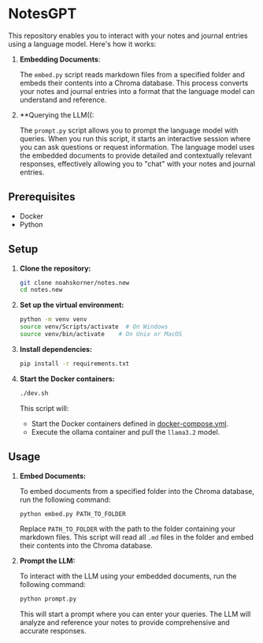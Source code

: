 # NotesGPT

This repository enables you to interact with your notes and journal entries using a language model. Here's how it works:

1. **Embedding Documents**:

    The `embed.py` script reads markdown files from a specified folder and embeds their contents into a Chroma database. This process converts your notes and journal entries into a format that the language model can understand and reference.
2. **Querying the LLM((:

    The `prompt.py` script allows you to prompt the language model with queries. When you run this script, it starts an interactive session where you can ask questions or request information.
    The language model uses the embedded documents to provide detailed and contextually relevant responses, effectively allowing you to "chat" with your notes and journal entries.

## Prerequisites

- Docker
- Python

## Setup

1. **Clone the repository:**

    ```sh
    git clone noahskorner/notes.new
    cd notes.new
    ```

2. **Set up the virtual environment:**

    ```sh
    python -m venv venv
    source venv/Scripts/activate  # On Windows
    source venv/bin/activate    # On Unix or MacOS
    ```

3. **Install dependencies:**

    ```sh
    pip install -r requirements.txt
    ```

4. **Start the Docker containers:**

    ```sh
    ./dev.sh
    ```

    This script will:
    - Start the Docker containers defined in [docker-compose.yml](./docker-compose.yml).
    - Execute the ollama container and pull the `llama3.2` model.

## Usage

1. **Embed Documents:**

    To embed documents from a specified folder into the Chroma database, run the following command:

    ```sh
    python embed.py PATH_TO_FOLDER
    ```

    Replace `PATH_TO_FOLDER` with the path to the folder containing your markdown files. This script will read all `.md` files in the folder and embed their contents into the Chroma database.

2. **Prompt the LLM:**

    To interact with the LLM using your embedded documents, run the following command:

    ```sh
    python prompt.py
    ```

    This will start a prompt where you can enter your queries. The LLM will analyze and reference your notes to provide comprehensive and accurate responses.

